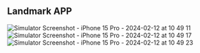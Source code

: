 ## Landmark APP

![Simulator Screenshot - iPhone 15 Pro - 2024-02-12 at 10 49 11](https://github.com/win-than-htike/Landmark-Swift-UI/assets/13495028/d8012e26-41fa-4828-b4b9-e2b62cd053ce)
![Simulator Screenshot - iPhone 15 Pro - 2024-02-12 at 10 49 17](https://github.com/win-than-htike/Landmark-Swift-UI/assets/13495028/5320fdd3-e1c6-4f4e-9e14-49d550906d60)
![Simulator Screenshot - iPhone 15 Pro - 2024-02-12 at 10 49 23](https://github.com/win-than-htike/Landmark-Swift-UI/assets/13495028/07dcb0f6-3106-487e-b54f-5c0ebf5d9ebe)
